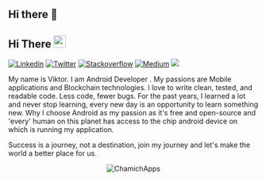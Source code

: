 ## Hi there 👋

## Hi There <img src="https://media.giphy.com/media/hvRJCLFzcasrR4ia7z/giphy.gif" width="25px">
[![Linkedin](https://img.shields.io/badge/-linkedin-grey?logo=linkedin)](https://www.linkedin.com/in/victorapoyan/)
[![Twitter](https://img.shields.io/badge/-twitter-grey?logo=twitter)](https://twitter.com/ApoyanViktor)
[![Stackoverflow](https://img.shields.io/badge/-stackoverflow-grey?logo=Stackoverflow)](https://stackoverflow.com/users/612606/viktor-apoyan)
[![Medium](https://img.shields.io/badge/-medium-grey?logo=medium)](https://medium.com/@vapoyan)
![](https://visitor-badge.glitch.me/badge?page_id=victorapoyan)

My name is Viktor. I am Android Developer . My passions are Mobile applications and Blockchain technologies. I love to write clean, tested, and readable code. Less code, fewer bugs. For the past years, I learned a lot and never stop learning, every new day is an opportunity to learn something new. Why I choose Android as my passion as it's free and open-source and 'every' human on this planet has access to the chip android device on which is running my application.


Success is a journey, not a destination, join my journey and let's make the world a better place for us.


<p align="center"> <img src="https://github-readme-stats.vercel.app/api?username=Coinfo&show_icons=true" alt="ChamichApps" />

<!---
victorapoyan/victorapoyan is a special repository because its `README.md` (this file) appears on your GitHub profile.
You can click the Preview link to take a look at your changes.
--->
